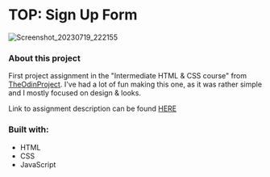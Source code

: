 # TOP: Sign Up Form

![Screenshot_20230719_222155](https://github.com/arminggwp/sign_up/assets/59449014/0e1d2b4d-6f3f-4c58-ae0a-1ab63b142f7b)

### About this project
First project assignment in the "Intermediate HTML & CSS course" from [TheOdinProject](https://www.theodinproject.com/). I've had a lot of fun making this one, as it was rather simple and I mostly focused on design & looks.

Link to assignment description can be found [HERE](https://www.theodinproject.com/lessons/node-path-intermediate-html-and-css-sign-up-form)

### Built with: 
- HTML
- CSS
- JavaScript
